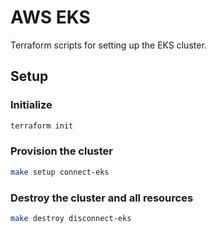 # AWS EKS

Terraform scripts for setting up the EKS cluster.

## Setup

### Initialize

```bash
terraform init
```

### Provision the cluster

```bash
make setup connect-eks
```

### Destroy the cluster and all resources

```bash
make destroy disconnect-eks
```

